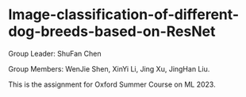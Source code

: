# Image-classification-of-different-dog-breeds-based-on-ResNet
Group Leader: ShuFan Chen

Group Members: WenJie Shen, XinYi Li, Jing Xu, JingHan Liu.

This is the assignment for Oxford Summer Course on ML 2023. 

